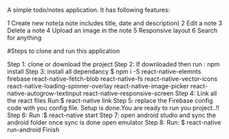 
A simple todo/notes application. It has following features:

1 Create new note(a note includes title, date and description)
2 Edit a note
3 Delete a note
4 Upload an image in the note
5 Responsive layout
6 Search for anything


#Steps to clone and run this application

Step 1:
clone or download the project
Step 2:
If downloaded then run : npm install
Step 3:
install all dependancy
$ npm i -S react-native-elemnts firebase react-native-fetch-blob react-native-fs react-native-vector-icons react-native-loading-spinner-overlay react-native-image-picker react-native-autogrow-textinput react-native-responsive-screen
Step 4:
Link all the react files
Run:$ react-native link
Step 5:
replace the Firebase config  code with you config file.
Setup is done.You are ready to run you project..!!
Step 6:
Run :$ react-native start
Step 7:
open android studio and sync the android folder 
once sync is done open emulator
Step 8:
Run: $ react-native run-android
 Finish 
